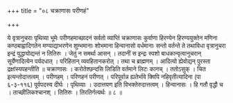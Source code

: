 +++
title = "०८ चक्राणासः परीणहं"

+++

ये वृत्रानुचराः पृथिव्या भूमेः परीणहमाच्छादनं सर्वतो व्याप्तिं चक्राणासः कुर्वाणा हिरण्येन हिरण्ययुक्तेन मणिना कण्ठबाह्वादिगतेन मण्याद्याभरणेन शुम्भमानाः शोभमाना हिन्वानासो वर्धमानाः सन्तो वर्तन्ते ते तथाविधा वृत्रानुचरा इन्द्रं युद्धायोद्यन्तं न तितिरुः । जेतुं न समर्था आसन् । तदानीं स इन्द्रः स्पशो बाधकान्वृत्वानुचरान् सूर्येणादित्येन पर्यदधात् । परिहितान् व्यवहितानकरोत् । तथा च ब्राह्मणम् । आदित्यो ह्येवोद्यन् पुरस्ता द्रक्षांस्यपहन्तीति ॥ चक्राणासः । करोतेश्छन्दसि लिडिति वर्तमाने लिटः कानच् । ततोऽसुक् । चित इत्यन्तोदात्तत्वम् । परीणहम् । परिणहनं परीणत् । परिपूर्वान्न ह्यतेर्भावे क्विपि नहिवृतीत्यादिना (पा ६-३-११६) पूर्वपदस्य दीर्घः । पृथिव्याः । उदात्तयण इति विभक्तेरुदात्तत्वम् । हिन्वानासः । हि गतौ वृद्धौ च । ताच्छीलिकश्चानश् । तितिरुः । तिरतिर्गत्यर्थः ॥ ८ ॥